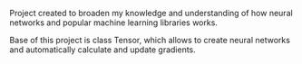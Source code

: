 Project created to broaden my knowledge and understanding of how neural networks and popular machine learning libraries works.

Base of this project is class Tensor, which allows to create neural networks and automatically calculate and update gradients.
